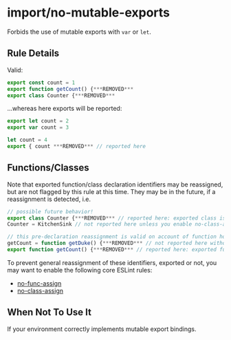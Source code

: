 # import/no-mutable-exports

<!-- end auto-generated rule header -->

Forbids the use of mutable exports with `var` or `let`.

## Rule Details

Valid:

```js
export const count = 1
export function getCount() {***REMOVED***
export class Counter {***REMOVED***
```

...whereas here exports will be reported:

```js
export let count = 2
export var count = 3

let count = 4
export { count ***REMOVED*** // reported here
```

## Functions/Classes

Note that exported function/class declaration identifiers may be reassigned,
but are not flagged by this rule at this time. They may be in the future, if a
reassignment is detected, i.e.

```js
// possible future behavior!
export class Counter {***REMOVED*** // reported here: exported class is reassigned on line [x].
Counter = KitchenSink // not reported here unless you enable no-class-assign

// this pre-declaration reassignment is valid on account of function hoisting
getCount = function getDuke() {***REMOVED*** // not reported here without no-func-assign
export function getCount() {***REMOVED*** // reported here: exported function is reassigned on line [x].
```

To prevent general reassignment of these identifiers, exported or not, you may
want to enable the following core ESLint rules:

 - [no-func-assign]
 - [no-class-assign]

[no-func-assign]: https://eslint.org/docs/rules/no-func-assign
[no-class-assign]: https://eslint.org/docs/rules/no-class-assign

## When Not To Use It

If your environment correctly implements mutable export bindings.
